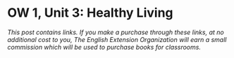 # OW 1, Unit 3: Healthy Living

*This post contains links. If you make a purchase through these links, at no additional cost to you, The English Extension Organization will earn a small commission which will be used to purchase books for classrooms.* 
<!--stackedit_data:
eyJoaXN0b3J5IjpbODU1NzMzNTgyXX0=
-->